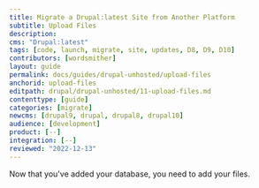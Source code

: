 ```yaml
---
title: Migrate a Drupal:latest Site from Another Platform
subtitle: Upload Files
description: 
cms: "Drupal:latest"
tags: [code, launch, migrate, site, updates, D8, D9, D10]
contributors: [wordsmither]
layout: guide
permalink: docs/guides/drupal-unhosted/upload-files
anchorid: upload-files
editpath: drupal/drupal-unhosted/11-upload-files.md
contenttype: [guide]
categories: [migrate]
newcms: [drupal9, drupal, drupal8, drupal10]
audience: [development]
product: [--]
integration: [--]
reviewed: "2022-12-13"
---
```


Now that you've added your database, you need to add your files.

<Partial file="drupal/migrate-add-files-part1.md" />
<Partial file="drupal/migrate-add-files-part2-nested.md" />
<Partial file="drupal/migrate-add-files-part3.md" />
